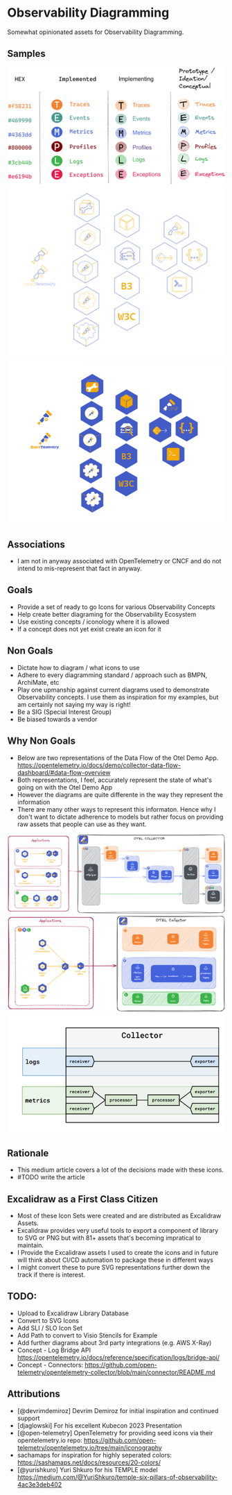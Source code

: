 # Observability Diagramming

Somewhat opinionated assets for Observability Diagramming. 

## Samples

</pre>
</pre>

<img src="./assets/excalidraw_library_temple.png">
<img src="./assets/excalidraw_library_otel_light.png">
<img src="./assets/excalidraw_library_otel_dark.png">

## Associations

* I am not in anyway associated with OpenTelemetry or CNCF and do not intend to mis-represent that fact in anyway. 

## Goals

* Provide a set of ready to go Icons for various Observability Concepts
* Help create better diagraming for the Observability Ecosystem
* Use existing concepts / iconology where it is allowed
* If a concept does not yet exist create an icon for it

## Non Goals

* Dictate how to diagram / what icons to use
* Adhere to every diagramming standard / approach such as BMPN, ArchiMate, etc
* Play one upmanship against current diagrams used to demonstrate Observability concepts. I use them as inspiration for my examples, but am certainly not saying my way is right!
* Be a SIG (Special Interest Group)
* Be biased towards a vendor

## Why Non Goals

* Below are two representations of the Data Flow of the Otel Demo App. https://opentelemetry.io/docs/demo/collector-data-flow-dashboard/#data-flow-overview 
* Both representations, I feel, accurately represent the state of what's going on with the Otel Demo App
* However the diagrams are quite differente in the way they represent the information
* There are many other ways to represent this informaton. Hence why I don't want to dictate adherence to models but rather focus on providing raw assets that people can use as they want. 

<img src="./assets/Option1.png">
<img src="./assets/Option2.png">
<img src="./assets/option3.png">

## Rationale

* This medium article covers a lot of the decisions made with these icons. 
* #TODO write the article

## Excalidraw as a First Class Citizen

* Most of these Icon Sets were created and are distributed as Excalidraw Assets. 
* Excalidraw provides very useful tools to export a component of library to SVG or PNG but with 81+ assets that's becoming impratical to maintain. 
* I Provide the Excalidraw assets I used to create the icons and in future will think about CI/CD automation to package these in different ways
* I might convert these to pure SVG representations further down the track if there is interest. 

## TODO:

* Upload to Excalidraw Library Database
* Convert to SVG Icons
* Add SLI / SLO Icon Set
* Add Path to convert to Visio Stencils for Example
* Add further diagrams about 3rd party integrations (e.g. AWS X-Ray)
* Concept - Log Bridge API https://opentelemetry.io/docs/reference/specification/logs/bridge-api/
* Concept - Connectors: https://github.com/open-telemetry/opentelemetry-collector/blob/main/connector/README.md
## Attributions 

* [@devrimdemiroz] Devrim Demiroz for initial inspiration and continued support
* [djaglowski] For his excellent Kubecon 2023 Presentation
* [@open-telemetry] OpenTelemetry for providing seed icons via their opentelemetry.io repo: https://github.com/open-telemetry/opentelemetry.io/tree/main/iconography
* sachamaps for inspiration for highly seperated colors: https://sashamaps.net/docs/resources/20-colors/
* [@yurishkuro] Yuri Shkuro for his TEMPLE model https://medium.com/@YuriShkuro/temple-six-pillars-of-observability-4ac3e3deb402



